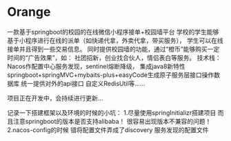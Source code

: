 # Orange
一款基于springboot的校园的在线微信小程序接单+校园墙平台
学校的学生能够基于小程序进行在线的派单（如快递代拿，外卖代拿，带买服务），
学生可以在线接单并且得到一些交易信息。
同时提供校园墙的功能，通过”橙币”能够购买一定时间的“广告效果”，如：
社团招新，创业找合伙人，情侣表白等服务。
技术栈：
Nacos作配置中心服务发现，sentinel熔断降级，
集成java8新特性
springboot+springMVC+mybaits-plus+easyCode生成原子服务层接口操作数据库
统一提供对外的api接口
自定义RedisUtil等......


项目正在开发中，会持续进行更新...



记录一下搭建框架以及环境的时候的小坑：
1.尽量使用springInitializr搭建项目 而且注意springboot的版本是否支持alibaba！ 很容易出现版本不兼容的问题！
2.nacos-config的时候 错将配置文件弄成了discovery 服务发现的配置文件
